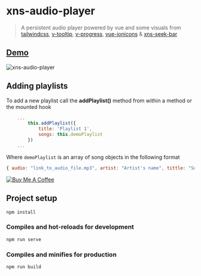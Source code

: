 # xns-audio-player

> A persistent audio player powered by vue and some visuals from [tailwindcss](https://github.com/tailwindcss/tailwindcss), [v-tooltip](https://github.com/Akryum/v-tooltip), [v-progress](https://github.com/MissHoya/v-progress), [vue-ionicons](https://mazipan.github.io/vue-ionicons) & [xns-seek-bar](https://github.com/xinnks/xns-seek-bar)

## [Demo](https://xns-audio-player.netlify.com/ "Demo")

![xns-audio-player](https://res.cloudinary.com/djx5h4cjt/image/upload/cs_tinysrgb,fl_force_strip,q_51/v1616683528/xns-audio-player/xap-m-p.gif)


## Adding playlists
To add a new playlist call the __addPlaylist()__ method from within a method or the mounted hook
```jsx
    ...
        this.addPlaylist({
            title: 'Playlist 1',
            songs: this.demoPlaylist
        })
    ...
```
Where `demoPlaylist` is an array of song objects in the following format
```js
{ audio: "link_to_audio_file.mp3", artist: "Artist's name", tittle: "Song title", album: "album name", cover: "link_to_album_or_song_cover_image.jpg"}
```


[![Buy Me A Coffee](https://cdn.buymeacoffee.com/buttons/default-orange.png)](https://www.buymeacoffee.com/Xinnks)


## Project setup
```
npm install
```

### Compiles and hot-reloads for development
```
npm run serve
```

### Compiles and minifies for production
```
npm run build
```
